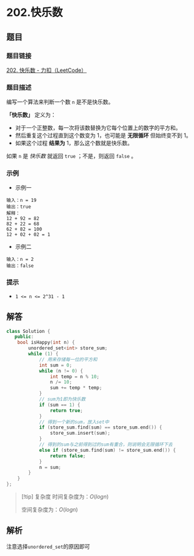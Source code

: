 # 202.快乐数
## 题目

### 题目链接
[202. 快乐数 - 力扣（LeetCode）](https://leetcode.cn/problems/happy-number/submissions/548698709/)

### 题目描述
编写一个算法来判断一个数 `n` 是不是快乐数。

**「快乐数」** 定义为：

- 对于一个正整数，每一次将该数替换为它每个位置上的数字的平方和。
- 然后重复这个过程直到这个数变为 1，也可能是 **无限循环** 但始终变不到 1。
- 如果这个过程 **结果为** 1，那么这个数就是快乐数。

如果 `n` 是 _快乐数_ 就返回 `true` ；不是，则返回 `false` 。
### 示例
- 示例一
```text
输入：n = 19
输出：true
解释：
12 + 92 = 82
82 + 22 = 68
62 + 82 = 100
12 + 02 + 02 = 1
```
- 示例二
```text
输入：n = 2
输出：false
```

### 提示

- `1 <= n <= 2^31 - 1`
## 解答

```Cpp
class Solution {
   public:
    bool isHappy(int n) {
        unordered_set<int> store_sum;
        while (1) {
            // 用来存储每一位的平方和
            int sum = 0;
            while (n != 0) {
                int temp = n % 10;
                n /= 10;
                sum += temp * temp;
            }
            // sum为1即为快乐数
            if (sum == 1) {
                return true;
            }
            // 得到一个新的sum，放入set中
            if (store_sum.find(sum) == store_sum.end()) {
                store_sum.insert(sum);
            }
            // 得到的sum与之前得到过的sum有重合，则说明会无限循环下去
            else if (store_sum.find(sum) != store_sum.end()) {
                return false;
            }
            n = sum;
        }
    }
};
```

>[!tip] 复杂度
>时间复杂度为：$O(logn)$
>
>空间复杂度为：$O(logn)$


## 解析

注意选择`unordered_set`的原因即可
